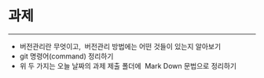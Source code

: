 # 과제
---------
* 버전관리란 무엇이고,  버전관리 방법에는 어떤 것들이 있는지 알아보기
* git 명령어(command) 정리하기
* 위 두 가지는 오늘 날짜의 과제 제출 폴더에  Mark Down 문법으로 정리하기
